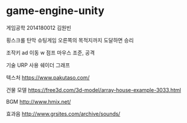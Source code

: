 # game-engine-unity

게임공학 2014180012
김원빈


횡스크롤 탄막 슈팅게임
오른쪽의 목적지까지 도달하면 승리

조작키
ad	이동
w	점프
마우스	조준, 공격


기술
URP 사용
쉐이더 그래프



텍스처
https://www.pakutaso.com/

건물 모델
https://free3d.com/3d-model/array-house-example-3033.html

BGM
http://www.hmix.net/

효과음
http://www.grsites.com/archive/sounds/